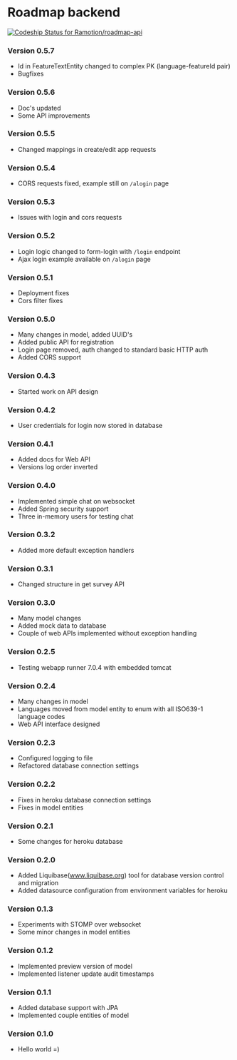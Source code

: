 # Roadmap backend #
[ ![Codeship Status for Ramotion/roadmap-api](https://codeship.com/projects/2ba911f0-4afc-0132-8280-0ac24b6883cd/status?branch=master)](https://codeship.com/projects/46560)

### Version 0.5.7 ###

* Id in FeatureTextEntity changed to complex PK (language-featureId pair)
* Bugfixes

### Version 0.5.6 ###

* Doc's updated
* Some API improvements

### Version 0.5.5 ###

* Changed mappings in create/edit app requests

### Version 0.5.4 ###

* CORS requests fixed, example still on `/alogin` page

### Version 0.5.3 ###

* Issues with login and cors requests

### Version 0.5.2 ###

* Login logic changed to form-login with `/login` endpoint
* Ajax login example available on `/alogin` page

### Version 0.5.1 ###

* Deployment fixes
* Cors filter fixes

### Version 0.5.0 ###

* Many changes in model, added UUID's
* Added public API for registration
* Login page removed, auth changed to standard basic HTTP auth
* Added CORS support

### Version 0.4.3 ###

* Started work on API design

### Version 0.4.2 ###

* User credentials for login now stored in database

### Version 0.4.1 ###

* Added docs for Web API
* Versions log order inverted

### Version 0.4.0 ###

* Implemented simple chat on websocket
* Added Spring security support
* Three in-memory users for testing chat

### Version 0.3.2 ###

* Added more default exception handlers

### Version 0.3.1 ###

* Changed structure in get survey API

### Version 0.3.0 ###

* Many model changes
* Added mock data to database
* Couple of web APIs implemented without exception handling

### Version 0.2.5 ###

* Testing webapp runner 7.0.4 with embedded tomcat

### Version 0.2.4 ###

* Many changes in model
* Languages moved from model entity to enum with all ISO639-1 language codes
* Web API interface designed

### Version 0.2.3 ###

* Configured logging to file
* Refactored database connection settings

### Version 0.2.2 ###

* Fixes in heroku database connection settings
* Fixes in model entities

### Version 0.2.1 ###

* Some changes for heroku database

### Version 0.2.0 ###

* Added Liquibase(www.liquibase.org) tool for database version control and migration
* Added datasource configuration from environment variables for heroku

### Version 0.1.3 ###

* Experiments with STOMP over websocket
* Some minor changes in model entities

### Version 0.1.2 ###

* Implemented preview version of model
* Implemented listener update audit timestamps

### Version 0.1.1 ###

* Added database support with JPA
* Implemented couple entities of model

### Version 0.1.0 ###

* Hello world =)


